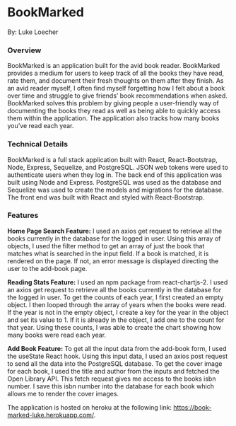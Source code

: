 # BookMarked

By: Luke Loecher

### Overview

BookMarked is an application built for the avid book reader. BookMarked provides a medium for users to keep track of all the books they have read, rate them, and document their fresh thoughts on them after they finish. As an avid reader myself, I often find myself forgetting how I felt about a book over time and struggle to give friends’ book recommendations when asked. BookMarked solves this problem by giving people a user-friendly way of documenting the books they read as well as being able to quickly access them within the application. The application also tracks how many books you’ve read each year.

### Technical Details

BookMarked is a full stack application built with React, React-Bootstrap, Node, Express, Sequelize, and PostgreSQL. JSON web tokens were used to authenticate users when they log in.
The back end of this application was built using Node and Express. PostgreSQL was used as the database and Sequelize was used to create the models and migrations for the database. The front end was built with React and styled with React-Bootstrap.

### Features

**Home Page Search Feature:** I used an axios get request to retrieve all the books currently in the database for the logged in user. Using this array of objects, I used the filter method to get an array of just the book that matches what is searched in the input field. If a book is matched, it is rendered on the page. If not, an error message is displayed directing the user to the add-book page.

**Reading Stats Feature:** I used an npm package from react-chartjs-2. I used an axios get request to retrieve all the books currently in the database for the logged in user. To get the counts of each year, I first created an empty object. I then looped through the array of years when the books were read. If the year is not in the empty object, I create a key for the year in the object and set its value to 1. If it is already in the object, I add one to the count for that year. Using these counts, I was able to create the chart showing how many books were read each year.

**Add Book Feature:** To get all the input data from the add-book form, I used the useState React hook. Using this input data, I used an axios post request to send all the data into the PostgreSQL database. To get the cover image for each book, I used the title and author from the inputs and fetched the Open Library API. This fetch request gives me access to the books isbn number. I save this isbn number into the database for each book which allows me to render the cover images.

The application is hosted on heroku at the following link: https://book-marked-luke.herokuapp.com/.
